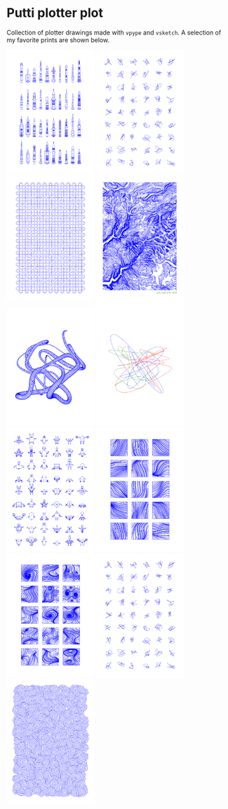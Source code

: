 # Putti plotter plot
Collection of plotter drawings made with `vpype` and `vsketch`. A selection of my favorite prints are shown below.

<img src="rocket/output/rocket_liked_20.svg" width="200" style="background-color: #FFFFFF"/> <img src="walk/output/walk_liked_7.svg" width="200"/> <img src="truchet/output/truchet_liked_3.svg" width="200"/> <img src="map/output/map_jhv.svg" width="200"/> <img src="walk_color/output/walk_color_liked_24.svg" width="200"/> <img src="walk_color/output/walk_color_liked_3.svg" width="200"/> <img src="robots/output/robots_liked_24.svg" width="200"/> <img src="phase/output/phase_liked_25.svg" width="200"/>  <img src="phase/output/phase_liked_40.svg" width="200"/> <img src="walk/output/walk_liked_7.svg" width="200"/> <img src="tree_rings/output/best/tree_rings_liked_39.svg" width="200"/>
